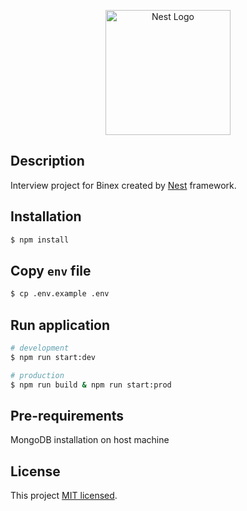 <p align="center">
  <a href="http://nestjs.com/" target="blank"><img src="https://nestjs.com/img/logo-small.svg" width="200" alt="Nest Logo" /></a>
</p>

[circleci-image]: https://img.shields.io/circleci/build/github/nestjs/nest/master?token=abc123def456
[circleci-url]: https://circleci.com/gh/nestjs/nest

## Description

Interview project for Binex created by [Nest](https://github.com/nestjs/nest) framework.

## Installation

```bash
$ npm install
```

## Copy `env` file

```bash
$ cp .env.example .env
```

## Run application

```bash
# development
$ npm run start:dev

# production
$ npm run build & npm run start:prod
```

## Pre-requirements

MongoDB installation on host machine

## License

This project [MIT licensed](LICENSE).

